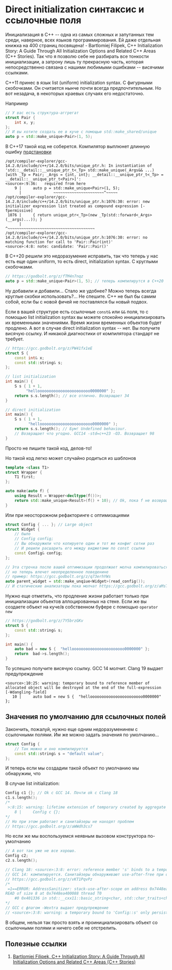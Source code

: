 # Direct initialization синтаксис и ссылочные поля

Инициализация в C++ -- одна из самых сложных и запутанных тем среди, наверное, всех языков программирования.
Ей даже отдельная книжка на 400 страниц посвящена! - Bartlomiej Filipek, C++ Initialization Story: A Guide Through All Initialization Options and Related C++ Areas (C++ Stories). Так что я позволю себе не разбирать все тонкости инициализации, а затрону лишь ту прекрасную часть, которая непосредственно связана с нашими любимыми ошибками -- висячими ссылками.

С++11 принес в язык list (uniform) initialization syntax. C фигурными скобочками. Он считается нынче почти всегда предпочтительным. Но вот незадача, в некоторых краевых случаях его недостаточно.

Например
```C++
// У вас есть структура-аггрегат
struct Pair {
    int x, y;
};
// И вы хотите создать ее в куче с помощью std::make_shared/unique
auto p = std::make_unique<Pair>(1, 5);
```
В С++17 такой код не соберется. Компилятор выплюнет длинную ошибку [подстановки](https://godbolt.org/z/TzEGx66nn)
```
/opt/compiler-explorer/gcc-14.2.0/include/c++/14.2.0/bits/unique_ptr.h: In instantiation of 'std::__detail::__unique_ptr_t<_Tp> std::make_unique(_Args&& ...) [with _Tp = Pair; _Args = {int, int}; __detail::__unique_ptr_t<_Tp> = __detail::__unique_ptr_t<Pair>]':
<source>:9:36:   required from here
    9 |     auto p = std::make_unique<Pair>(1, 5);
      |              ~~~~~~~~~~~~~~~~~~~~~~^~~~~~
/opt/compiler-explorer/gcc-14.2.0/include/c++/14.2.0/bits/unique_ptr.h:1076:30: error: new initializer expression list treated as compound expression [-fpermissive]
 1076 |     { return unique_ptr<_Tp>(new _Tp(std::forward<_Args>(__args)...)); }
      |                              ^~~~~~~~~~~~~~~~~~~~~~~~~~~~~~~~~~~~~~~
/opt/compiler-explorer/gcc-14.2.0/include/c++/14.2.0/bits/unique_ptr.h:1076:30: error: no matching function for call to 'Pair::Pair(int)'
<source>:4:8: note: candidate: 'Pair::Pair()'
```

В С++20 решили это недоразумение исправить, так что теперь у нас есть еще один uniform, то есть direct, initialization syntax. C круглыми скобочками.

```C++
// https://godbolt.org/z/fTM4n7nqz
auto p = std::make_unique<Pair>(1, 5); // теперь компилирутся в C++20
```

Ну добавили и добавили... Стало же удобнее? Можно теперь всегда круглые скобки использовать?...
Не спешите. С++ не был бы самим собой, если бы с новой фичей не поставлялся бы новый подвох.

Если в вашей структуре есть ссылочные `const&` или `&&` поля, то с помощью list initialization syntax вы можете спокойно инициализировать их временными значениями. Время жизни временных объектов будет продлено.
А вот в случае direct initialization syntax -- нет. Вы получите висячую ссылку. И никакой диагностики от компилятора стандарт не требует.

```C++
// https://gcc.godbolt.org/z/PW41fx1eE
struct S {
    const int& x;
    const std::string& s;
};

// list initialization 
int main() {
    S s { 1 + 1, 
         "hellooooooooooooooooooooooo0000000" };
    return s.s.length(); // все отлично. Возвращает 34
}

// direct initialization
int main() {
    S s ( 1 + 1, 
          "hellooooooooooooooooooooooo0000000" );
    return s.s.length(); // Бум! Undefined behaviour. 
    // Возвращает что угодно. GCC14 -std=c++23 -O3. Возвращает 98
}
```

Просто не пишите такой код, делов-то!

Но такой код легко может случайно родиться из шаблонов
```C++
template <class T1>
struct Wrapper {
    T1 first;
};

auto make(auto f) {
    using Result = Wrapper<decltype(f())>;
    return std::make_unique<Result>(f() + 10); // Ok, пока f не возвращает ссылки
}
```
Или при неосторожном рефакторинге с оптимизациями

```C++
struct Config { ... }; // Large object
struct Widget {
    // было
    // Config config;
    // Вы обнаружили что копируете один и тот же конфиг сотни раз
    // И решили расшарить его между виджетами по const ссылке
    const Config& config;
};

// Эта строчка после вашей оптимизации продолжает молча компилироваться
// но теперь влечет неопределенное поведенине
// пример: https://gcc.godbolt.org/z/q73erhYWs
auto parent_widget = std::make_unqiue<Widget>(read_config()); 
// И статические анализаторы пока молчат https://gcc.godbolt.org/z/aMsT3afxb
```



Нужно еще отметить, что продление жизни работает только при инициализации объектов аллоцированных на стеке. Если же вы создаете объект на куче/в собственном буфере с помощью `operator new`
```C++
// https://godbolt.org/z/7Y5brzGKv
struct S {
    const std::string& s;
};

int main() {
    auto bad = new S {  "hellooooooooooooooooooooooo0000000" };
    return  bad->s.length();
}
```
То успешно получите висячую ссылку. GCC 14 молчит. Clang 19 выдает предупреждение
```
<source>:10:25: warning: temporary bound to reference member of allocated object will be destroyed at the end of the full-expression [-Wdangling-field]
   10 |     auto bad = new S {  "hellooooooooooooooooooooooo0000000" };
```


## Значения по умолчанию для ссылочных полей

Закончить, пожалуй, нужно еще одним недоразуменинем с ссылочными полями. Им же можно задать значения по умолчанию...

```C++
struct Config {
    // Так можно и оно компилируется
    const std::string& s = "default value"; 
};
```

И теперь если мы создадим такой объект по умолчанию мы обнаружим, что

В случае list initialization:
```C++
Config c1 {}; // Ok c GCC 14. Почти ok с Clang 18
c1.s.length();
/*
 >:8:15: warning: lifetime extension of temporary created by aggregate initialization using a default member initializer is not yet supported; lifetime of temporary will end at the end of the full-expression [-Wdangling]
    8 |     Config c {}; 
*/
// Но при этом работает и санитайзеры не находят проблем
// https://gcc.godbolt.org/z/aWWdh3cs7
```


Но если же мы воспользуемся неявным вызовом конструктора по-умолчанию
```C++
// А вот так уже не все хорошо. 
Config c2;
c2.s.length();

// Clang 18: <source>:3:8: error: reference member 's' binds to a temporary object whose lifetime would be shorter than the lifetime of the constructed object
// GCC 14: компилируется. Санитайзеры обнаруживают use-after-free при обращении к полю s
// https://gcc.godbolt.org/z/vKT1PqvPz
/*
 =1==ERROR: AddressSanitizer: stack-use-after-scope on address 0x7448ea400088 at pc 0x000000401337 bp 0x7fff3bd6f410 sp 0x7fff3bd6f408
READ of size 8 at 0x7448ea400088 thread T0
    #0 0x401336 in std::__cxx11::basic_string<char, std::char_traits<char>, std::allocator<char> >::length() const /opt/compiler-explorer/gcc-14.2.0/include/c++/14.2.0/bits/basic_string.h:1084
*/ 
// GCC с флагом -Wextra выдает предупреждение
// <source>:3:8: warning: a temporary bound to 'Config::s' only persists until the constructor exits [-Wextra]
```

В общем, нельзя так просто взять и проинициализировать объект со ссылочными полями и ничего себе не отстрелить.


## Полезные ссылки
1. [Bartlomiej Filipek, C++ Initialization Story: A Guide Through All Initialization Options and Related C++ Areas (C++ Stories)](https://www.amazon.co.uk/Initialization-Story-Through-Options-Related-ebook/dp/B0BX1LG9LT)
